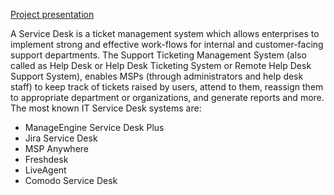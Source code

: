 [Project presentation](https://docs.google.com/presentation/d/1nRYe3TD9FwuJVNU3Rydub0fX-l8SvshNofBRvltrPNw/edit?usp=sharing)

A Service Desk is a ticket management system which allows enterprises to implement strong and effective work-flows for internal and customer-facing support departments.
	The Support Ticketing Management System (also called as Help Desk or Help Desk Ticketing System or Remote Help Desk Support System), enables MSPs (through administrators and help desk staff) to keep track of tickets raised by users, attend to them, reassign them to appropriate department or organizations, and generate reports and more.
	The most known IT Service Desk systems are:

- ManageEngine Service Desk Plus
- Jira Service Desk
- MSP Anywhere
- Freshdesk
- LiveAgent
- Comodo Service Desk
